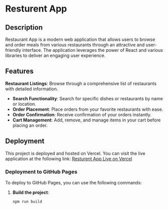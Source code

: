# Resturent App

## Description
Restaurant App is a modern web application that allows users to browse and order meals from various restaurants through an attractive and user-friendly interface. The application leverages the power of React and various libraries to deliver an engaging user experience.


## Features
**Restaurant Listings**: Browse through a comprehensive list of restaurants with detailed information.
- **Search Functionality**: Search for specific dishes or restaurants by name or location.
- **Order Placement**: Place orders from your favorite restaurants with ease.
- **Order Confirmation**: Receive confirmation of your orders instantly.
- **Cart Management**: Add, remove, and manage items in your cart before placing an order.


## Deployment

This project is deployed and hosted on Vercel. You can visit the live application at the following link:
[Resturent App Live on Vercel](https://resturent-app-group-b1o7ybpky-hamza639898s-projects.vercel.app)

### Deployment to GitHub Pages
To deploy to GitHub Pages, you can use the following commands:

1. **Build the project**:
   ```bash
   npm run build
